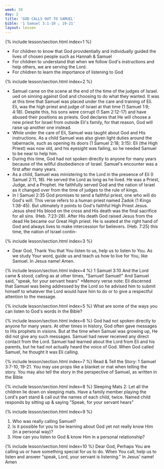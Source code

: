 ```yaml
---
week: 38
day: 2
title: 'GOD CALLS OUT TO SAMUEL'
bible: '1 Samuel 3:1-10 ; 19-21'
layout: lesson
---
```



{% include lesson/section.html index=1 %}
- For children to know that God providentially and individually guided the lives of chosen people such as Hannah & Samuel
- For children to understand that when we follow God's instructions and help others, we are serving the Lord.
- For children to learn the importance of listening to God


{% include lesson/section.html index=2 %}
- Samuel came on the scene at the end of the time of the judges of Israel. ued on sinning against God and choosing to do what they wanted. It was at this time that Samuel was placed under the care and training of Eli. Eli, was the high priest and judge of Israel at that time (1 Samuel 1:9; 4:18). Despite this, his sons were corrupt (1 Sam 2:12-17) and have abused their positions as priests. God declares that He will choose a new priest for Israel from outside Eli's family, for that reason, God will raise up another one instead.
- While under the care of Eli, Samuel was taught about God and His instructions. As a child Samuel was also given light duties around the tabernacle, such as opening its doors (1 Samuel 2:18; 3:15). Eli (the High Priest) was now old, and his eyesight was failing, so he needed Samuel to be near to help him.
- During this time, God had not spoken directly to anyone for many years because of the willful disobedience of Israel. Samuel's encounter was a first after many years.
- As a child, Samuel was ministering to the Lord in the presence of Eli (I Samuel 2:11, 18). He served the Lord as long as he lived. He was a Priest, Judge, and a Prophet. He faithfully served God and the nation of Israel as it changed over from the time of judges to the rule of kings.
- In I Samuel 2:35 God promises to send a faithful priest, one who will do God's will. This verse refers to a human priest named Zadok (1 Kings 1:38-45). But ultimately it points to God's faithful High Priest Jesus. Jesus shed His blood on the cross and His death was the final sacrifice for all sins. (Heb. 7:23-28). After His death God raised Jesus from the dead He became our Great High priest. He is seated at the right hand of God and always lives to make intercession for believers. (Heb. 7:25) this time, the nation of Israel contin-


{% include lesson/section.html index=3 %}
- Dear God, Thank You that You listen to us, help us to listen to You. As we study Your word, guide us and teach us how to live for You, like Samuel. In Jesus name! Amen.


{% include lesson/section.html index=4 %}
1 Samuel 3:10 And the Lord came & stood, calling as at other times, "Samuel! Samuel!" And Samuel said, "speak, for your servant hears"
*Memory verse note: Eli discerned that Samuel was being addressed by the Lord so he advised him to submit himself to whatever the Lord would have him to do or to give a respectful attention to the message.


{% include lesson/section.html index=5 %}
What are some of the ways you can listen to God's words in the Bible?


{% include lesson/section.html index=6 %}
God had not spoken directly to anyone for many years. At other times in history, God often gave messages to His prophets in visions. But at the time when Samuel was growing up, He did not give any such messages. Samuel had never received any direct contact from the Lord. Samuel had learned about the Lord from Eli and his parents, but he had not actually heard the voice of God. When God called Samuel, he thought it was Eli calling.


{% include lesson/section.html index=7 %}
Read & Tell the Story: 1 Samuel 3:7-10, 19-21. You may use props like a blanket or mat when telling the story. You may also tell the story in the perspective of Samuel, as written in the Bible


{% include lesson/section.html index=8 %}
Sleeping Mats 2: Let all the children lie down on sleeping mats. Have a family member playing the Lord's part stand & call out the names of each child, twice. Named child responds by sitting up & saying "Speak, for your servant hears"


{% include lesson/section.html index=9 %}
1. Who was really calling Samuel?
2. Is it possible for you to be learning about God yet not really know Him (in a personal way)?
3. How can you listen to God & know Him in a personal relationship?


{% include lesson/section.html index=10 %}
Dear God, Perhaps You are calling us or have something special for us to do. When You call, help us to listen and answer "speak, Lord, your servant is listening." In Jesus' name! Amen


